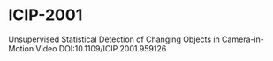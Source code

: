 # ICIP-2001
Unsupervised Statistical Detection of Changing Objects in Camera-in-Motion Video DOI:10.1109/ICIP.2001.959126

